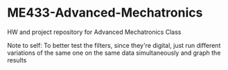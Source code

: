 # ME433-Advanced-Mechatronics
HW and project repository for Advanced Mechatronics Class

Note to self: To better test the filters, since they're digital, just run different variations of the same one on the same data simultaneously and graph the results
